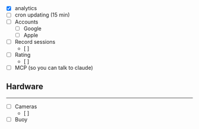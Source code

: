 ## 
- [x] analytics
- [ ] cron updating (15 min)
- [ ] Accounts 
    - [ ] Google 
    - [ ] Apple 
- [ ] Record sessions 
    - [ ] 
- [ ] Rating
    - [ ] 
- [ ] MCP (so you can talk to claude)

## Hardware
--- 
- [ ] Cameras 
    - [ ] 
- [ ] Buoy 
